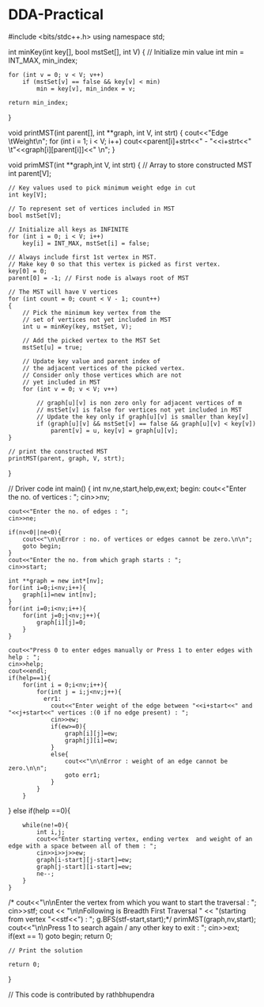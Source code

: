 # DDA-Practical

#include <bits/stdc++.h>
using namespace std;


int minKey(int key[], bool mstSet[], int V)
{
	// Initialize min value
	int min = INT_MAX, min_index;

	for (int v = 0; v < V; v++)
		if (mstSet[v] == false && key[v] < min)
			min = key[v], min_index = v;

	return min_index;
}

void printMST(int parent[], int **graph, int V, int strt)
{
	cout<<"Edge \tWeight\n";
	for (int i = 1; i < V; i++)
		cout<<parent[i]+strt<<" - "<<i+strt<<" \t"<<graph[i][parent[i]]<<" \n";
}

void primMST(int **graph,int V, int strt)
{
	// Array to store constructed MST
	int parent[V];
	
	// Key values used to pick minimum weight edge in cut
	int key[V];
	
	// To represent set of vertices included in MST
	bool mstSet[V];

	// Initialize all keys as INFINITE
	for (int i = 0; i < V; i++)
		key[i] = INT_MAX, mstSet[i] = false;

	// Always include first 1st vertex in MST.
	// Make key 0 so that this vertex is picked as first vertex.
	key[0] = 0;
	parent[0] = -1; // First node is always root of MST

	// The MST will have V vertices
	for (int count = 0; count < V - 1; count++)
	{
		// Pick the minimum key vertex from the
		// set of vertices not yet included in MST
		int u = minKey(key, mstSet, V);

		// Add the picked vertex to the MST Set
		mstSet[u] = true;

		// Update key value and parent index of
		// the adjacent vertices of the picked vertex.
		// Consider only those vertices which are not
		// yet included in MST
		for (int v = 0; v < V; v++)

			// graph[u][v] is non zero only for adjacent vertices of m
			// mstSet[v] is false for vertices not yet included in MST
			// Update the key only if graph[u][v] is smaller than key[v]
			if (graph[u][v] && mstSet[v] == false && graph[u][v] < key[v])
				parent[v] = u, key[v] = graph[u][v];
	}

	// print the constructed MST
	printMST(parent, graph, V, strt);
}

// Driver code
int main()
{
	int nv,ne,start,help,ew,ext;
	begin:
	cout<<"Enter the no. of vertices : ";
	cin>>nv;
	
	cout<<"Enter the no. of edges : ";
	cin>>ne; 
	
	if(nv<0||ne<0){
		cout<<"\n\nError : no. of vertices or edges cannot be zero.\n\n";
		goto begin;
	}
	cout<<"Enter the no. from which graph starts : ";
	cin>>start;
	
	int **graph = new int*[nv];
	for(int i=0;i<nv;i++){
		graph[i]=new int[nv];
	}
    for(int i=0;i<nv;i++){
        for(int j=0;j<nv;j++){
        	graph[i][j]=0;
		}	
	}
	
	cout<<"Press 0 to enter edges manually or Press 1 to enter edges with help : ";
	cin>>help;
	cout<<endl;
	if(help==1){
		for(int i = 0;i<nv;i++){
    		for(int j = i;j<nv;j++){
    		  err1:
    			cout<<"Enter weight of the edge between "<<i+start<<" and "<<j+start<<" vertices :(0 if no edge present) : ";
    			cin>>ew;
    			if(ew>=0){
    				graph[i][j]=ew;
					graph[j][i]=ew;	
				}
				else{
					cout<<"\n\nError : weight of an edge cannot be zero.\n\n";
					goto err1;
				}
			}
		}
   } 
   else if(help ==0){
	
		while(ne!=0){
			int i,j;
			cout<<"Enter starting vertex, ending vertex  and weight of an edge with a space between all of them : ";
			cin>>i>>j>>ew;
			graph[i-start][j-start]=ew;
			graph[j-start][i-start]=ew;	
			ne--;
		}
	}  

   /* cout<<"\n\nEnter the vertex from which you want to start the traversal : ";
    cin>>stf;
	cout << "\n\nFollowing is Breadth First Traversal "
		<< "(starting from vertex "<<stf<<") :   ";
	g.BFS(stf-start,start);*/
	primMST(graph,nv,start);
  cout<<"\n\nPress 1 to search again / any other key to exit : ";
  cin>>ext;
  if(ext == 1)
     goto begin;
	return 0;

	// Print the solution

	return 0;
}

// This code is contributed by rathbhupendra
